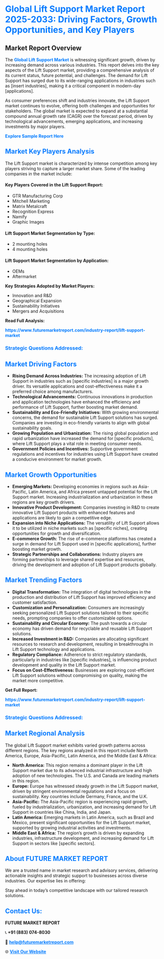 <h1 style="color: #007BFF;">Global Lift Support Market Report 2025-2033: Driving Factors, Growth Opportunities, and Key Players</h1>

<section id="overview">
<h2>Market Report Overview</h2>
<p>The <a href="https://www.futuremarketreport.com/industry-report/lift-support-market" style="color: #007BFF; text-decoration: none;"><strong>Global Lift Support Market</strong></a> is witnessing significant growth, driven by increasing demand across various industries. This report delves into the key aspects of the Lift Support market, providing a comprehensive analysis of its current status, future potential, and challenges. The demand for Lift Support has surged due to its wide-ranging applications in industries such as [insert industries], making it a critical component in modern-day [applications].</p>
<p>As consumer preferences shift and industries innovate, the Lift Support market continues to evolve, offering both challenges and opportunities for stakeholders. The global market is expected to expand at a substantial compound annual growth rate (CAGR) over the forecast period, driven by technological advancements, emerging applications, and increasing investments by major players.</p>
</section>

<section id="overview">
<p><a href="https://www.futuremarketreport.com/request-sample/reportId=33597" style="color: #007BFF; text-decoration: none;"><strong>Explore Sample Report Here</strong></a></p>
</section>

<section id="key-players">
<h2 style="color: #007BFF;">Market Key Players Analysis</h2>
<p>The Lift Support market is characterized by intense competition among key players striving to capture a larger market share. Some of the leading companies in the market include:</p>
<h4>Key Players Covered in the Lift Support Report:</h4>
<ul><li>GTR Manufacturing Corp</li><li>Mitchell Marketing</li><li>Matrix Metalcraft</li><li>Recognition Express</li><li>Namify</li><li>Graphic Images</li></ul>
<h4>Lift Support Market Segmentation by Type:</h4>
<ul><li>2 mounting holes</li><li>4 mounting holes</li></ul>

<h4>Lift Support Market Segmentation by Application:</h4>
<ul><li>OEMs</li><li>Aftermarket</li></ul>
<p><strong>Key Strategies Adopted by Market Players:</strong></p>
<ul>
<li>Innovation and R&D</li>
<li>Geographical Expansion</li>
<li>Sustainability Initiatives</li>
<li>Mergers and Acquisitions</li>
</ul>
</section>

<section>
<p><strong>Read Full Analysis: </strong></p><a href="https://www.futuremarketreport.com/industry-report/lift-support-market" style="color: #007BFF; text-decoration: none;"><strong>https://www.futuremarketreport.com/industry-report/lift-support-market</strong></a>
<h3 style="color: #007BFF;">Strategic Questions Addressed:</h3>
</section>

<section id="driving-factors">
<h2 style="color: #007BFF;">Market Driving Factors</h2>
<ul>
<li><strong>Rising Demand Across Industries:</strong> The increasing adoption of Lift Support in industries such as [specific industries] is a major growth driver. Its versatile applications and cost-effectiveness make it a preferred choice among manufacturers.</li>
<li><strong>Technological Advancements:</strong> Continuous innovations in production and application technologies have enhanced the efficiency and performance of Lift Support, further boosting market demand.</li>
<li><strong>Sustainability and Eco-Friendly Initiatives:</strong> With growing environmental concerns, the demand for sustainable Lift Support solutions has surged. Companies are investing in eco-friendly variants to align with global sustainability goals.</li>
<li><strong>Growing Population and Urbanization:</strong> The rising global population and rapid urbanization have increased the demand for [specific products], where Lift Support plays a vital role in meeting consumer needs.</li>
<li><strong>Government Policies and Incentives:</strong> Supportive government regulations and incentives for industries using Lift Support have created a conducive environment for market growth.</li>
</ul>
</section>

<section id="growth-opportunities">
<h2 style="color: #007BFF;">Market Growth Opportunities</h2>
<ul>
<li><strong>Emerging Markets:</strong> Developing economies in regions such as Asia-Pacific, Latin America, and Africa present untapped potential for the Lift Support market. Increasing industrialization and urbanization in these regions are key growth drivers.</li>
<li><strong>Innovative Product Development:</strong> Companies investing in R&D to create innovative Lift Support products with enhanced features and applications are likely to gain a competitive edge.</li>
<li><strong>Expansion into Niche Applications:</strong> The versatility of Lift Support allows it to be utilized in niche markets such as [specific niches], creating opportunities for growth and diversification.</li>
<li><strong>E-commerce Growth:</strong> The rise of e-commerce platforms has created a surge in demand for Lift Support used in [specific applications], further boosting market growth.</li>
<li><strong>Strategic Partnerships and Collaborations:</strong> Industry players are forming partnerships to leverage shared expertise and resources, driving the development and adoption of Lift Support products globally.</li>
</ul>
</section>

<section id="trending-factors">
<h2 style="color: #007BFF;">Market Trending Factors</h2>
<ul>
<li><strong>Digital Transformation:</strong> The integration of digital technologies in the production and distribution of Lift Support has improved efficiency and customer satisfaction.</li>
<li><strong>Customization and Personalization:</strong> Consumers are increasingly seeking personalized Lift Support solutions tailored to their specific needs, prompting companies to offer customizable options.</li>
<li><strong>Sustainability and Circular Economy:</strong> The push towards a circular economy has driven demand for recyclable and reusable Lift Support solutions.</li>
<li><strong>Increased Investment in R&D:</strong> Companies are allocating significant resources to research and development, resulting in breakthroughs in Lift Support technology and applications.</li>
<li><strong>Regulatory Compliance:</strong> Adherence to strict regulatory standards, particularly in industries like [specific industries], is influencing product development and quality in the Lift Support market.</li>
<li><strong>Focus on Cost-Effectiveness:</strong> Businesses are exploring cost-efficient Lift Support solutions without compromising on quality, making the market more competitive.</li>
</ul>
</section>

<section>
<p><strong>Get Full Report: </strong></p><a href="https://www.futuremarketreport.com/industry-report/lift-support-market" style="color: #007BFF; text-decoration: none;"><strong>https://www.futuremarketreport.com/industry-report/lift-support-market</strong></a>
<h3 style="color: #007BFF;">Strategic Questions Addressed:</h3>
</section>


<section id="regional-analysis">
<h2 style="color: #007BFF;">Market Regional Analysis</h2>
<p>The global Lift Support market exhibits varied growth patterns across different regions. The key regions analyzed in this report include North America, Europe, Asia-Pacific, Latin America, and the Middle East & Africa:</p>
<ul>
<li><strong>North America:</strong> This region remains a dominant player in the Lift Support market due to its advanced industrial infrastructure and high adoption of new technologies. The U.S. and Canada are leading markets in this region.</li>
<li><strong>Europe:</strong> Europe has witnessed steady growth in the Lift Support market, driven by stringent environmental regulations and a focus on sustainability. Key countries include Germany, France, and the U.K.</li>
<li><strong>Asia-Pacific:</strong> The Asia-Pacific region is experiencing rapid growth, fueled by industrialization, urbanization, and increasing demand for Lift Support in countries like China, India, and Japan.</li>
<li><strong>Latin America:</strong> Emerging markets in Latin America, such as Brazil and Mexico, present significant opportunities for the Lift Support market, supported by growing industrial activities and investments.</li>
<li><strong>Middle East & Africa:</strong> The region’s growth is driven by expanding industries, infrastructure development, and increasing demand for Lift Support in sectors like [specific sectors].</li>
</ul>
</section>

<footer>
<h2 style="color: #007BFF;">About FUTURE MARKET REPORT</h2>
<p>We are a trusted name in market research and advisory services, delivering actionable insights and strategic support to businesses across diverse industries. Our expertise lies in offering:</p>

<p>Stay ahead in today’s competitive landscape with our tailored research solutions.</p>

<h2 style="color: #007BFF;">Contact Us:</h2>
<p><strong>FUTURE MARKET REPORT</strong></p>
<p>📞 <strong>+91 (883) 074-8030</strong></p>
<p>📧 <strong><a href="mailto:help@futuremarketreport.com" style="color: #007BFF;">help@futuremarketreport.com</a></strong></p>
<p>🌐 <strong><a href="https://www.futuremarketreport.com/" style="color: #007BFF;">Visit Our Website</a></strong></p>
</footer>